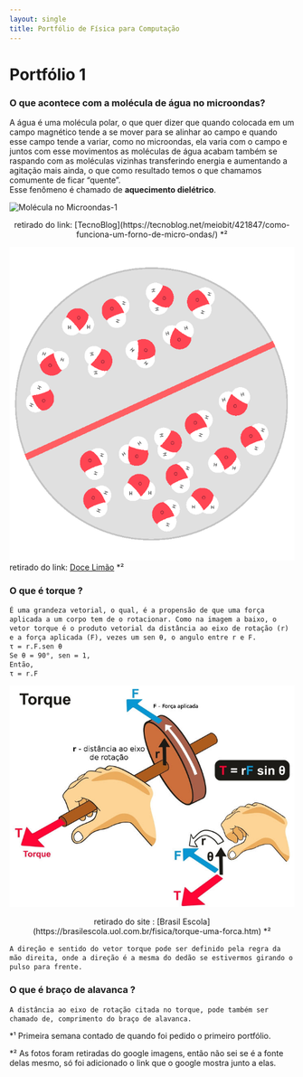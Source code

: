```yaml
---
layout: single
title: Portfólio de Física para Computação
---
```


# Portfólio 1

### O que acontece com a molécula de água no microondas?
A água é uma molécula polar, o que quer dizer que quando colocada em um campo magnético tende a se mover para se alinhar ao campo e quando esse campo tende a variar, como no microondas, ela varia com o campo e juntos com esse movimentos as moléculas de água acabam também se raspando com as moléculas vizinhas transferindo energia e aumentando a agitação mais ainda, o que como resultado temos o que chamamos comumente de ficar  “quente”.</br>
Esse fenômeno é chamado de **aquecimento dielétrico**.

![Molécula no Microondas-1](/images/molecula1.gif)</br>
<p align=center> retirado do link: [TecnoBlog](https://tecnoblog.net/meiobit/421847/como-funciona-um-forno-de-micro-ondas/) *²</p>

![Molécula no Microondas-2](images/molecula2.gif)</br>
retirado do link: [Doce Limão](https://www.docelimao.com.br/site/tv-de-bem/2660-tv-de-bem-16-video-2-processos-que-desvitalizam-e-intoxicam-alimentos-microondas.html) *²

### O que é torque ?
	É uma grandeza vetorial, o qual, é a propensão de que uma força aplicada a um corpo tem de o rotacionar. Como na imagem a baixo, o vetor torque é o produto vetorial da distância ao eixo de rotação (r) e a força aplicada (F), vezes um sen θ, o angulo entre r e F.
	τ = r.F.sen θ
	Se θ = 90°, sen = 1,
	Então,
	τ = r.F

![Mão Torque](images/torque-esquema.jpg)</br>
<center>retirado do site : [Brasil Escola](https://brasilescola.uol.com.br/fisica/torque-uma-forca.htm) *²</center>

	A direção e sentido do vetor torque pode ser definido pela regra da mão direita, onde a direção é a mesma do dedão se estivermos girando o pulso para frente.

### O que é braço de alavanca ?
	A distância ao eixo de rotação citada no torque, pode também ser chamado de, comprimento do braço de alavanca.

*¹ Primeira semana contado de quando foi pedido o primeiro portfólio.

*² As fotos foram retiradas do google imagens, então não sei se é a fonte delas mesmo, só foi adicionado o link que o google mostra junto a elas.

